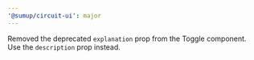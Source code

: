 ```yaml
---
'@sumup/circuit-ui': major
---
```


Removed the deprecated `explanation` prop from the Toggle component. Use the `description` prop instead.

